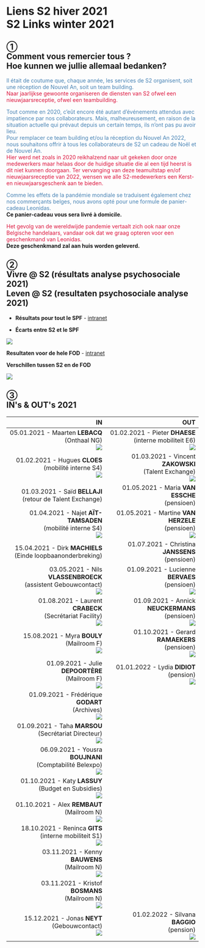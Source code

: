 <link rel="stylesheet" href="S2.css">

# Liens S2 hiver 2021<br>S2 Links winter 2021

## &#9312;<br>Comment vous remercier tous ?<br>Hoe kunnen we jullie allemaal bedanken?

<p><font color="steelblue">Il était de coutume que, chaque année, les services de S2 organisent, soit une réception de Nouvel An, soit un team building.</font><br><font color="crimson">Naar jaarlijkse gewoonte organiseren de diensten van S2 ofwel een nieuwjaarsreceptie, ofwel een teambuilding.</font></p>

<p><font color="steelblue">Tout comme en 2020, c’eût encore été autant d’événements attendus avec impatience par nos collaborateurs. Mais, malheureusement, en raison de la situation actuelle qui prévaut depuis un certain temps, ils n’ont pas pu avoir lieu.<br>Pour remplacer ce team building et/ou la réception du Nouvel An 2022, nous souhaitons offrir à tous les collaborateurs de S2 un cadeau de Noël et de Nouvel An.</font><br><font color="crimson">Hier werd net zoals in 2020 reikhalzend naar uit gekeken door onze medewerkers maar helaas door de huidige situatie die al een tijd heerst is dit niet kunnen doorgaan. Ter vervanging van deze teamuitstap en/of nieuwjaarsreceptie van 2022, wensen we alle S2-medewerkers een Kerst- en nieuwjaarsgeschenk aan te bieden.</font></p>

<p><font color="steelblue">Comme les effets de la pandémie mondiale se traduisent également chez nos commerçants belges, nous avons opté pour une formule de panier-cadeau Leonidas.</font><br><strong>Ce panier-cadeau vous sera livré à domicile.</strong></p>  

<p><font color="crimson">Het gevolg van de wereldwijde pandemie vertaalt zich ook naar onze Belgische handelaars, vandaar ook dat we graag opteren voor een geschenkmand van Leonidas.</font><br><strong>Deze geschenkmand zal aan huis worden geleverd.</strong></p>

## &#9313;<br>Vivre @ S2 (résultats analyse psychosociale 2021)<br>Leven @ S2 (resultaten psychosociale analyse 2021)

* **Résultats pour tout le SPF** - [intranet](Intranet_risques_2021_SPF.html)

* **&Eacute;carts entre S2 et le SPF**
 
![](Table_risks_FR.png)

**Resultaten voor de hele FOD** - [intranet](Intranet_risicos_2021_FOD.html)

**Verschillen tussen S2 en de FOD**

![](Table_risks_NL.png)

## &#9314;<br>IN's & OUT's 2021

| IN | OUT |
| ---: | ---: |
| 05.01.2021 - Maarten <b>LEBACQ</b><br>(Onthaal NG)<br>![](Maarten_Lebacq.jpg) | 01.02.2021 - Pieter <b>DHAESE</b><br>(interne mobiliteit E6)<br>![](whiteframe.jpg) |
| 01.02.2021 - Hugues <b>CLOES</b><br>(mobilité interne S4)<br>![](Hugues_Cloes.png) | 01.03.2021 - Vincent <b>ZAKOWSKI</b><br>(Talent Exchange)<br>![](whiteframe_310x300.jpg) |
| 01.03.2021 - Saïd <b>BELLAJI</b><br>(retour de Talent Exchange) | 01.05.2021 - Maria <b>VAN ESSCHE</b><br>(pensioen) |
| 01.04.2021 - Najet <b>A&Iuml;T-TAMSADEN</b><br>(mobilité interne S4)<br>![](Najet_Ait-Tamsaden.jpg) | 01.05.2021 - Martine <b>VAN HERZELE</b><br>(pensioen)<br>![](whiteframe.jpg) |
| 15.04.2021 - Dirk <b>MACHIELS</b><br>(Einde loopbaanonderbreking) | 01.07.2021 - Christina <b>JANSSENS</b><br>(pensioen) |
| 03.05.2021 - Nils <b>VLASSENBROECK</b><br>(assistent Gebouwcontact)<br>![](Nils_Vlassenbroeck.png) | 01.09.2021 - Lucienne <b>BERVAES</b><br>(pensioen)<br>![](whiteframe.jpg) |
| 01.08.2021 - Laurent <b>CRABECK</b><br>(Secrétariat Facility)<br>![](Laurent_Crabeck.jpg) | 01.09.2021 - Annick <b>NEUCKERMANS</b><br>(pensioen)<br>![](whiteframe_300x300.jpg) |
| 15.08.2021 - Myra <b>BOULY</b><br>(Mailroom F)<br>![](Myra_Bouly.jpg) | 01.10.2021 - Gerard <b>RAMAEKERS</b><br>(pensioen)<br>![](whiteframe.jpg) |
| 01.09.2021 - Julie <b>DEPOORT&Egrave;RE</b><br>(Mailroom F)<br>![](Julie_DePoortere.png) | 01.01.2022 - Lydia <b>DIDIOT</b><br>(pension)<br>![](whiteframe.jpg) |
| 01.09.2021 - Frédérique <b>GODART</b><br>(Archives)<br>![](Frederique_Godart.png) | &nbsp; |
| 01.09.2021 - Taha <b>MARSOU</b><br>(Secrétariat Directeur)<br>![](Taha_Marsou.jpg) | &nbsp; |
| 06.09.2021 - Yousra <b>BOUJNANI</b><br>(Comptabilité Belexpo)<br>![](Yousra_Boujnani.png) | &nbsp; |
| 01.10.2021 - Katy <b>LASSUY</b><br>(Budget en Subsidies)<br>![](Katy_Lassuy.png) | &nbsp; |
| 01.10.2021 - Alex <b>REMBAUT</b><br>(Mailroom N)<br>![](Alex_Rembaut.png) | &nbsp; |
| 18.10.2021 - Reninca <b>GITS</b><br>(interne mobiliteit S1)<br>![](Reninca_Gits.jpg) | &nbsp; |
| 03.11.2021 - Kenny <b>BAUWENS</b><br>(Mailroom N)<br>![](Kenny_Bauwens.jpg) | &nbsp; |
| 03.11.2021 - Kristof <b>BOSMANS</b><br>(Mailroom N)<br>![](Kristof_Bosmans.png) | &nbsp; |
| 15.12.2021 - Jonas <b>NEYT</b><br>(Gebouwcontact)<br>![](Jonas_Neyt.png) | 01.02.2022 - Silvana <b>BAGGIO</b><br>(pension)<br>![](whiteframe.jpg) |

